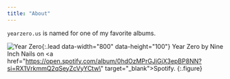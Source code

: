 ```yaml
---
title: "About"
---
```


`yearzero.us` is named for one of my favorite albums.

![Year Zero](https://upload.wikimedia.org/wikipedia/en/0/02/Nine_Inch_Nails_-_Year_Zero.png){:.lead data-width="800" data-height="100"}
Year Zero by Nine Inch Nails on <a href=\"https://open.spotify.com/album/0hdOzMPrGJiGjX3epBP8NN?si=RX1VrkmmQ2qSeyZcVyYCtw\" target=\"_blank\">Spotify</a>.
{:.figure}
